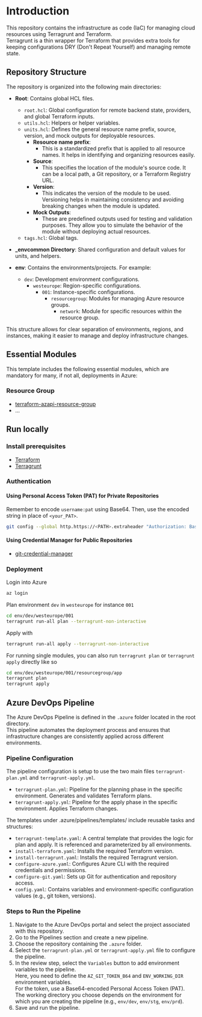 # Introduction

This repository contains the infrastructure as code (IaC) for managing cloud resources using Terragrunt and Terraform.\
Terragrunt is a thin wrapper for Terraform that provides extra tools for keeping configurations DRY (Don't Repeat Yourself) and managing remote state.

## Repository Structure

The repository is organized into the following main directories:

- **Root**: Contains global HCL files.
  - `root.hcl`: Global configuration for remote backend state, providers, and global Terraform inputs.
  - `utils.hcl`: Helpers or helper variables.
  - `units.hcl`: Defines the general resource name prefix, source, version, and mock outputs for deployable resources.
    - **Resource name prefix**:
      - This is a standardized prefix that is applied to all resource names. It helps in identifying and organizing resources easily.
    - **Source**:
      - This specifies the location of the module's source code. It can be a local path, a Git repository, or a Terraform Registry URL.
    - **Version**:
      - This indicates the version of the module to be used. Versioning helps in maintaining consistency and avoiding breaking changes when the module is updated.
    - **Mock Outputs**:
      - These are predefined outputs used for testing and validation purposes. They allow you to simulate the behavior of the module without deploying actual resources.
  - `tags.hcl`: Global tags.

- **_envcommon Directory**: Shared configuration and default values for units, and helpers.

- **env**: Contains the environments/projects. For example:
  - `dev`: Development environment configurations.
    - `westeurope`: Region-specific configurations.
      - `001`: Instance-specific configurations.
        - `resourcegroup`: Modules for managing Azure resource groups.
          - `network`: Module for specific resources within the resource group.

This structure allows for clear separation of environments, regions, and instances, making it easier to manage and deploy infrastructure changes.

## Essential Modules

This template includes the following essential modules, which are mandatory for many, if not all, deployments in Azure:

### Resource Group

- [terraform-azapi-resource-group](https://github.com/win-runner/terraform-azapi-resource-group)
- ...

## Run locally

### Install prerequisites

- [Terraform](https://developer.hashicorp.com/terraform/install)
- [Terragrunt](https://terragrunt.gruntwork.io/docs/getting-started/install/)

### Authentication

#### Using Personal Access Token (PAT) for Private Repositories

Remember to encode `username:pat` using Base64. Then, use the encoded string in place of `<your_PAT>`.

```bash
git config --global http.https://<PATH>.extraheader "Authorization: Basic <your_PAT>"
```

#### Using Credential Manager for Public Repositories

- [git-credential-manager](https://github.com/git-ecosystem/git-credential-manager)

### Deployment

Login into Azure

```bash
az login
```

Plan environment `dev` in `westeurope` for instance `001`

```bash
cd env/dev/westeurope/001
terragrunt run-all plan --terragrunt-non-interactive
```

Apply with

```bash
terragrunt run-all apply --terragrunt-non-interactive
```

For running single modules, you can also run `terragrunt plan` or `terragrunt apply` directly like so

```bash
cd env/dev/westeurope/001/resourcegroup/app
terragrunt plan
terragrunt apply
```

## Azure DevOps Pipeline

The Azure DevOps Pipeline is defined in the `.azure` folder located in the root directory.\
This pipeline automates the deployment process and ensures that infrastructure changes are consistently applied across different environments.

### Pipeline Configuration

The pipeline configuration is setup to use the two main files `terragrunt-plan.yml` and `terragrunt-apply.yml`.

- `terragrunt-plan.yml`: Pipeline for the planning phase in the specific environment. Generates and validates Terraform plans.
- `terragrunt-apply.yml`: Pipeline for the apply phase in the specific environment. Applies Terraform changes.

The templates under .azure/pipelines/templates/ include reusable tasks and structures:

- `terragrunt-template.yaml`: A central template that provides the logic for plan and apply. It is referenced and parameterized by all environments.
- `install-terraform.yaml`: Installs the required Terraform version.
- `install-terragrunt.yaml`: Installs the required Terragrunt version.
- `configure-azure.yaml`: Configures Azure CLI with the required credentials and permissions.
- `configure-git.yaml`: Sets up Git for authentication and repository access.
- `config.yaml`: Contains variables and environment-specific configuration values (e.g., git token, versions).

### Steps to Run the Pipeline

1. Navigate to the Azure DevOps portal and select the project associated with this repository.
2. Go to the Pipelines section and create a new pipeline.
3. Choose the repository containing the `.azure` folder.
4. Select the `terragrunt-plan.yml` or `terragrunt-apply.yml` file to configure the pipeline.
5. In the review step, select the `Variables` button to add environment variables to the pipeline.\
Here, you need to define the `AZ_GIT_TOKEN_B64` and `ENV_WORKING_DIR` environment variables.\
For the token, use a Base64-encoded Personal Access Token (PAT). The working directory you choose depends on the environment for which you are creating the pipeline (e.g., `env/dev`, `env/stg`, `env/prd`).
6. Save and run the pipeline.
